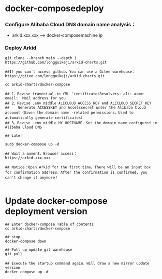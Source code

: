 # docker-composedeploy

### Configure Alibaba Cloud DNS domain name analysis：

- arkid.xxx.xxx ==> docker-composemachine ip

### Deploy Arkid

```shell
git clone --branch main --depth 1  https://github.com/longguikeji/arkid-charts.git

##If you can't access github，You can use a Gitee warehouse：https://gitee.com/longguikeji/arkid-charts.git

cd arkid-charts/docker-compose

## 1、Revise traventual.in YML 'certificatesResolvers: ali: acme: email:' Mail address for you
## 2、Revise .env middle ALICLOUD_ACCESS_KEY and ALICLOUD_SECRET_KEY
##    Generate ACCESSKEY and Accesssecret under the Alibaba Cloud account（Given the domain name -related permissions，Used to automatically generate certificates）
## 3、Revise .env middle MY_HOSTNAME，Set the domain name configured in Alibaba Cloud DNS

## Later

sudo docker-compose up -d

## Wait a moment，Browser access：
https://arkid.xxx.xxx

## Notice：Open Arkid for the first time，There will be an input box for confirmation address，After the confirmation is confirmed, you can’t change it anymore！


```

# Update docker-compose deployment version
```shell
## Enter docker-compose Table of contents
cd arkid-charts/docker-compose

## stop
docker-compose down

## Pull up update git warehouse
git pull

## Execute the startup command again，Will draw a new mirror update version
docker-compose up -d

```
